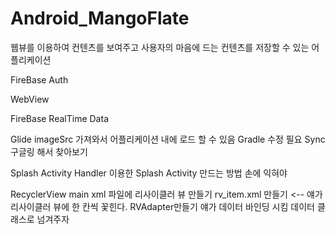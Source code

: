 # Android_MangoFlate
웹뷰를 이용하여 컨텐츠를 보여주고 사용자의 마음에 드는 컨텐츠를 저장할 수 있는 어플리케이션


FireBase Auth
  
WebView
  
  
FireBase RealTime Data

Glide
  imageSrc 가져와서 어플리케이션 내에 로드 할 수 있음 
  Gradle 수정 필요 Sync 구글링 해서 찾아보기

Splash Activity
  Handler 이용한 Splash Activity 
  만드는 방법 손에 익혀야 
  
RecyclerView 
  main xml 파일에 리사이클러 뷰 만들기
  rv_item.xml 만들기 <-- 얘가 리사이클러 뷰에 한 칸씩 꽃힌다.
  RVAdapter만들기 얘가 데이터 바인딩 시킴 데이터 클래스로 넘겨주자
